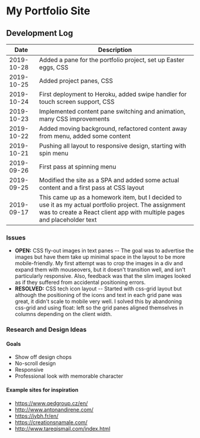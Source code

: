 # My Portfolio Site
 
## Development Log

**Date** | **Description**
--------|--------
2019-10-28 | Added a pane for the portfolio project, set up Easter eggs, CSS
2019-10-25 | Added project panes, CSS
2019-10-24 | First deployment to Heroku, added swipe handler for touch screen support, CSS
2019-10-23 | Implemented content pane switching and animation, many CSS improvements
2019-10-22 | Added moving background, refactored content away from menu, added some content
2019-10-21 | Pushing all layout to responsive design, starting with spin menu
2019-09-26 | First pass at spinning menu
2019-09-25 | Modified the site as a SPA and added some actual content and a first pass at CSS layout
2019-09-17 | This came up as a homework item, but I decided to use it as my actual portfolio project. The assignment was to create a React client app with multiple pages and placeholder text 

### Issues
* **OPEN:** CSS fly-out images in text panes -- The goal was to advertise the images but have them take up minimal space in the layout to be more mobile-friendly. My first attempt was to crop the images in a div and expand them with mouseovers, but it doesn't transition well, and isn't particularly responsive. Also, feedback was that the slim images looked as if they suffered from accidental positioning errors.
* **RESOLVED:** CSS tech icon layout -- Started with css-grid layout but although the positioning of the icons and text in each grid pane was great, it didn't scale to mobile very well. I solved this by abandoning css-grid and using float: left so the grid panes aligned themselves in columns depending on the client width.


### Research and Design Ideas

#### Goals
* Show off design chops
* No-scroll design
* Responsive
* Professional look with memorable character

#### Example sites for inspiration
* https://www.qedgroup.cz/en/
* http://www.antonandirene.com/
* https://jybh.fr/en/
* https://creationsnamale.com/
* http://www.tareqismail.com/index.html